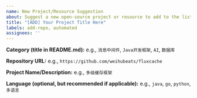 ```yaml
---
name: New Project/Resource Suggestion
about: Suggest a new open-source project or resource to add to the list.
title: "[ADD] Your Project Title Here"
labels: add-repo, automated
assignees: ''
---
```


**Category (title in README.md):**
e.g., `消息中间件`, `Java开发框架`, `AI`, `数据库`

**Repository URL:**
e.g., `https://github.com/weihubeats/fluxcache`

**Project Name/Description:**
e.g., `多级缓存框架`

**Language (optional, but recommended if applicable):**
e.g., `java`, `go`, `python`, `多语言`